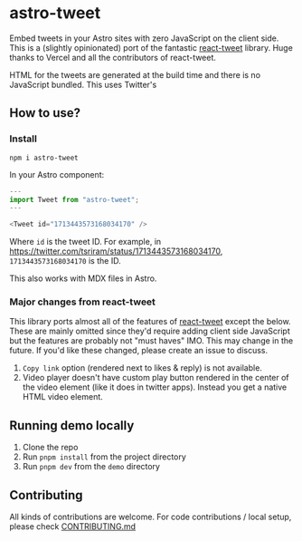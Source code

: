 # astro-tweet

Embed tweets in your Astro sites with zero JavaScript on the client side. This
is a (slightly opinionated) port of the fantastic
[react-tweet](https://github.com/vercel/react-tweet) library. Huge thanks to
Vercel and all the contributors of react-tweet.

HTML for the tweets are generated at the build time and there is no JavaScript
bundled. This uses Twitter's

## How to use?

### Install

```
npm i astro-tweet
```

In your Astro component:

```js
---
import Tweet from "astro-tweet";
---

<Tweet id="1713443573168034170" />

```

Where `id` is the tweet ID. For example, in
https://twitter.com/tsriram/status/1713443573168034170, `1713443573168034170` is
the ID.

This also works with MDX files in Astro.

### Major changes from react-tweet

This library ports almost all of the features of
[react-tweet](https://github.com/vercel/react-tweet) except the below. These are
mainly omitted since they'd require adding client side JavaScript but the
features are probably not "must haves" IMO. This may change in the future. If
you'd like these changed, please create an issue to discuss.

1. `Copy link` option (rendered next to likes & reply) is not available.
2. Video player doesn't have custom play button rendered in the center of the
   video element (like it does in twitter apps). Instead you get a native HTML
   video element.

## Running demo locally

1. Clone the repo
2. Run `pnpm install` from the project directory
3. Run `pnpm dev` from the `demo` directory

## Contributing

All kinds of contributions are welcome. For code contributions / local setup,
please check [CONTRIBUTING.md](CONTRIBUTING.md)

